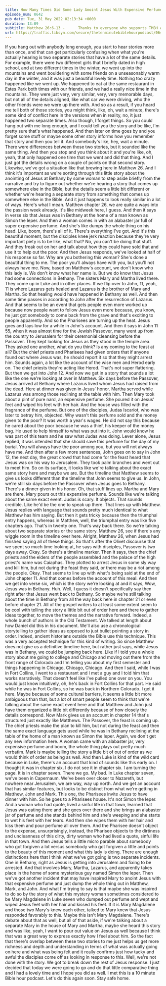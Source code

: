 ```yaml
---
title: How Many Times Did Some Lady Anoint Jesus With Expensive Perfume in Bethany?
episode_num: 0642
pub_date: Tue, 31 May 2022 02:13:34 +0000
duration: 13:09
subtitle: Matthew 26:6-13 -      Thanks to everyone who supports TMBH at  You're the reason we can all do this together!  Music written and performed by .
url: https://traffic.libsyn.com/secure/thetenminutebiblehourpodcast/0642__How_Many_Times_Did_Some_Lady_Anoint_Jesus_With_Expensive_Perfume_in_Bethany.mp3
---
```


 If you hang out with anybody long enough, you start to hear stories more than once, and that can get particularly confusing when what you're actually hearing is two separate stories that have a lot of the same details. For example, there were two different girls that I briefly dated in high school, and at two different times in the winter, we went up into the mountains and went bouldering with some friends on a unseasonably warm day in the winter, and it was just a beautiful lovely time. Nothing too crazy happened like we went up. We happened to eat at the same restaurant in Estes Park both times with our friends, and we had a really nice time in the mountains. They were just very, very similar, very, very memorable days, but not all of the details aligned, like what car we were driving, who the other friends were we were up there with. And so as a result, if you heard me tell both of those stories, you might think, like, oh, wait a minute, there's some kind of conflict here in the versions when in reality, no, it just happened two separate times. Also though, I forget things. So you could hang out with me long enough, and I could tell you the story and be like, I'm pretty sure that's what happened. And then later on time goes by and you forget some stuff or maybe some other story informs how you remember that story and then you tell it. And somebody's like, hey, wait a minute. There were differences between those two stories, but it sounded like the same thing. And then you stop and you think about it and you're like, oh, yeah, that only happened one time that we went and did that thing. And I just got the details wrong on a couple of points on that second story. Likewise, we've got a situation like that brewing here in Matthew 26. And I think it's important as we're sorting through this little story about the anointing of Jesus at Bethany by some woman to step aside briefly from the narrative and try to figure out whether we're hearing a story that comes up somewhere else in the Bible, but the details seem a little bit different or whether we're hearing a separate story from something that comes up somewhere else in the Bible. And it just happens to look really similar in a lot of ways. Here's what I mean. Matthew chapter 26, we are quite a ways into the passion week already. It's like midweek here, I guess. And then it says in verse six that Jesus was in Bethany at the home of a man known as Simon the leper. And then a woman comes in with an alabaster jar full of super expensive perfume. And she's like dumps the whole thing on his head. Like, boom, there's all of it. There's everything I've got. And it's this beautiful moment, but the disciples knee jerk reaction because they're very important piety is to be like, what that? No, you can't be doing that stuff. And they freak out on her and talk about how they could have sold that and use it to help out the poor. And then Jesus responds, we've looked at half of his response so far. Why are you bothering this woman? She's done a beautiful thing to me. The poor you'll always have with you, but you'll not always have me. Now, based on Matthew's account, we don't know who this lady is. We don't know what her name is. But we do know that Jesus had some connections in Bethany. The sisters Mary and Martha lived there. They come up in Luke and in other places. If we flip over to John, 11, yeah, 11 is where Lazarus gets healed and Lazarus is the brother of Mary and Martha. So that healing would have happened in Bethany as well. And then some time passes in according to John after the resurrection of Lazarus. And that seems to be an event that gets people even more worked up because now people want to follow Jesus even more because, you know, he just got somebody to come back from the grave and that's exciting to people apparently. And so the Pharisees are turning up the heat. Jesus goes and lays low for a while in John's account. And then it says in John 11 55, when it was almost time for the Jewish Passover, many went up from the country to Jerusalem for their ceremonial cleansing before the Passover. They kept looking for Jesus as they stood in the temple area. They asked one another, what do you think? Is any coming to the feast at all? But the chief priests and Pharisees had given orders that if anyone found out where Jesus was, he should report it so that they might arrest him. Sounds again, a lot like the account of the wise men and Herod early on. The chief priests they're acting like Herod. That's not super flattering. But then we get into John 12. And now we get in a story that sounds a lot like the one we're looking at over in Matthew. Six days before the Passover, Jesus arrived at Bethany where Lazarus lived whom Jesus had raised from the dead. Here at dinner was given in Jesus' honor. Martha served while Lazarus was among those reclining at the table with him. Then Mary took about a pint of pure nard, an expensive perfume. She poured it on Jesus' feet and wiped his feet with her hair. And the house was filled with the fragrance of the perfume. But one of the disciples, Judas Iscariot, who was later to betray him, objected. Why wasn't this perfume sold and the money given to the poor? It was worth a year's wages. He did not say this because he cared about the poor because he was a thief, his keeper of the money bag. He used to help himself to what was put into it. John would know he was part of this team and he saw what Judas was doing. Lever alone, Jesus replied, it was intended that she should save this perfume for the day of my burial. You will always have the poor among you, but you will not always have me. And then after a few more sentences, John goes on to say in John 12, the next day, the great crowd that had come for the feast heard that Jesus was on his way to Jerusalem. They took palm branches and went out to meet him. So on its surface, it looks like we're talking about the exact same story here and maybe we are. But the timeline that Matthew seems to give us looks different than the timeline that John seems to give us. In John, we're still six days before the Passover when Jesus goes to Bethany. There's a dinner given in his honor. Oh, that stuff lines up. Martha and Mary are there. Mary pours out this expensive perfume. Sounds like we're talking about the same exact event. Judas is scary. It objects. That sounds credible. Like he'd be the one to speak up there. That lines up with Matthew. Jesus replies with language that sounds pretty much identical to what Matthew has him saying. But then it gets tricky because then the triumphal entry happens, whereas in Matthew, well, the triumphal entry was like five chapters ago. That's in twenty one. That's way back there. So we're talking about two separate stories or the same story. Matthew 26, see if there's any wiggle room in the timeline over here. Alright, Matthew 26, when Jesus had finished saying all of these things. So that's after the Olivet discourse that we spent so much time looking at, he says with disciples, Passover is two days away. Okay. So there's a timeline marker. Then it says, then the chief priests and the elders of the people assembled and the palace of the high priest's name was Caiaphas. They plotted to arrest Jesus in some sly way and kill him, but not during the feast they said, or there may be a riot among the people. Okay. That seems to line up with what's being said at the end of John chapter 11. And that comes before the account of this meal. And then we get into verse six, which is the story we're looking at and it says, Wow, Jesus was in Bethany. Huh. Well, I guess it doesn't specifically say then right after that Jesus went back to Bethany. So maybe we're still talking about the time in Bethany from all the way back here in chapter 21 or even before chapter 21. All of the gospel writers to at least some extent seem to be cool with telling the story a little bit out of order here and there to gather ideas together, to move the themes and the narrative forward. Indeed, a whole bunch of authors in the Old Testament. We talked at length about how Daniel did this in his document. We'll also use a chronological storytelling to gather ideas as opposed to just bullet pointing a story in order. Indeed, ancient historians outside the Bible use this technique. This was a very accepted technique for this kind of writing. So since Matthew does not give us a definitive timeline here, but rather just says, while Jesus was in Bethany, we could be jumping back here. Like if I told you a whole story about me going to college and Chicago and moving out there from the front range of Colorado and I'm telling you about my first semester and things happening in Chicago, Chicago, Chicago. And then I said, while I was in Fort Collins, I went to a restaurant and I met a guy and I told him that works narratively. That doesn't feel like I've pulled one over on you. You would just know intuitively, oh, he's back in Fort Collins for that part. He said while he was in Fort Collins, so he was back in Northern Colorado. I get it here. Maybe because of some cultural barriers, it seems a little bit more ambiguous than that, but a lot of smart people seem to think that we're talking about the same exact event here and that Matthew and John just have them organized a little bit differently because of how closely the details correspond. Now Mark gives us an account in chapter 14 that's structured just exactly like Matthews. The Passover, the feast is coming up. The chief priests make the plan to kill him, but not during the feast and then the same exact language gets used while he was in Bethany reclining at the table of the home of a man known as Simon the leper. Again, we don't get any new information here. A woman came with an alabaster jar, very expensive perfume and boom, the whole thing plays out pretty much verbatim. Mark is maybe telling the story a little bit of out of order as we would think of order as being as well. And then Luke is kind of the wild card because in Luke, there's an account that kind of sounds like this early on. I thought it was in chapter six. I do not see it in chapter six. I am turning the page. It is in chapter seven. There we go. My bad. In Luke chapter seven, we've been in Capernaum. We've been over closer to Nazareth, but nowhere near Jerusalem, we are way, way up north. And we get an account that has similar features, but looks to be distinct from what we're getting in Matthew, John and Mark. This one, the Pharisees invite Jesus to have dinner with him. So he goes to a Pharisees house. It's not Simon the leper. And a woman who had quote, lived a sinful life in that town, learned that Jesus was eating there and she goes over there and she brings an alabaster jar of perfume and she stands behind him and she's weeping and she starts to wet his feet with her tears. And then she wipes them with her hair and kiss them and pour perfume all over them. And the Pharisee doesn't object to the expense, unsurprisingly, instead, the Pharisee objects to the dirtiness and uncleanness of this dirty, dirty woman who had lived a quote, sinful life in that town. And then Jesus tells a little micro parable about somebody who got forgiven a lot versus somebody who got forgiven a little and points to the beauty of this moment and what this lady is doing. There are enough distinctions here that I think what we've got going is two separate incidents. One in Bethany, right as Jesus is getting into Jerusalem and fixing to be arrested. And that involves Mary, Martha, Lazarus, and apparently takes place in the home of some mysterious guy named Simon the leper. Then we've got another incident that may have inspired Mary to anoint Jesus with that expensive perfume and just dump the whole thing out in Matthew, Mark, and John. And what I'm trying to say is that maybe she was inspired to do so by the story of what this mystery woman sometimes considered to be Mary Magdalene in Luke seven who dumped out perfume and wept and wiped Jesus feet with her hair and kissed his feet. If it is Mary Magdalene and those two Mary's knew each other, talked to Mary knew that Jesus responded favorably to this. Maybe this isn't Mary Magdalene. There's debate about that as well, but all of that aside, if we're talking about a separate Mary in the house of Mary and Martha, maybe she heard this story and was like, yeah, I want to pour out value on Jesus as well because I think that was a great way to express exactly how I feel about him. So the fact that there's overlap between these two stories to me just helps us get more richness and depth and understanding in terms of what was actually going on here and what was being felt and it really confirms just how tacky and awful the disciples come off as looking in response to this. Well, we're not done with the story. We got to break down the rest of Jesus response. I just decided that today we were going to go and do that little comparative thing and I had a lovely time and I hope you did as well. I met this is a 10 minute Bible hour podcast. Let's do this again soon. Stay safe home.
